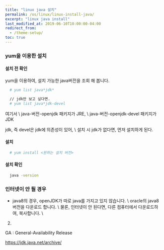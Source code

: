 ```yaml
---
title: "linux java 설치"
permalink: /os/linux/linux-install-java/
excerpt: "linux java install"
last_modified_at: 2019-06-10T10:00:00-04:00
redirect_from:
  - /theme-setup/
toc: true
---
```


### yum을 이용한 설치
#### 설치 전 확인
yum을 이용하여, 설치 가능한 java버전을 조회 해 봅니다.
```bash
  # yum list java*jdk*

  // jdk만 보고 싶다면.
  # yum list java*jdk-devel
```

여기서 \\
java-버전-openjdk 패키지가 JRE, \\
java-버전-openjdk-devel 패키지가 JDK 

jdk, 즉 devel은 jdk에 의존성이 있어, \\
설치 시 jdk가 없다면, 먼저 설치하게 된다. 

#### 설치
```bash
  # yum install <원하는 설치 버전>
```

#### 설치 확인
```bash
  java -version
```

### 인터넷이 안 될 경우
- java8의 경우, openJDK가 따로 java를 가지고 있지 않습니다. \\
   oracle의 java8 버전을 다운로드 합니다. \\
   물론, 인터넷이 안 된다면, 다른 컴퓨터에서 다운로드하여, 복사합니다. \\ 

2. 





GA : General-Availability Release

https://jdk.java.net/archive/